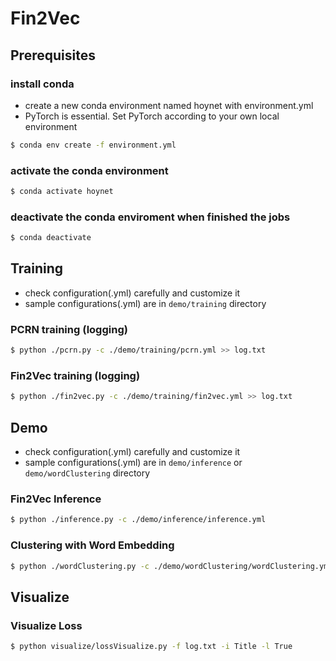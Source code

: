 # Fin2Vec
## Prerequisites
### install conda
* create a new conda environment named hoynet with environment.yml
* PyTorch is essential. Set PyTorch according to your own local environment
```bash
$ conda env create -f environment.yml
```
### activate the conda environment
```bash
$ conda activate hoynet
```
### deactivate the conda enviroment when finished the jobs
```bash
$ conda deactivate
```
## Training
* check configuration(.yml) carefully and customize it
* sample configurations(.yml) are in `demo/training` directory

### PCRN training (logging)
  ```bash
  $ python ./pcrn.py -c ./demo/training/pcrn.yml >> log.txt
  ```
### Fin2Vec training (logging)
  ```bash
  $ python ./fin2vec.py -c ./demo/training/fin2vec.yml >> log.txt
  ```

## Demo
* check configuration(.yml) carefully and customize it
* sample configurations(.yml) are in `demo/inference` or `demo/wordClustering` directory
  
### Fin2Vec Inference
  ```bash
  $ python ./inference.py -c ./demo/inference/inference.yml
  ```
### Clustering with Word Embedding
  ```bash
  $ python ./wordClustering.py -c ./demo/wordClustering/wordClustering.yml
  ```

## Visualize

### Visualize Loss
  ```bash
  $ python visualize/lossVisualize.py -f log.txt -i Title -l True
  ```
